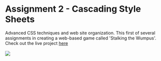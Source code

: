# Assignment 2 - Cascading Style Sheets
Advanced CSS techniques and web site organization. This first of several assignments in creating a web-based game called 'Stalking the Wumpus'.<br>
Check out the live project [here](http://webdev.cse.msu.edu/~delfuoc1/step2/welcome.html)
<br><br> <img src="https://i.imgur.com/pES0Wxw.png"><br>